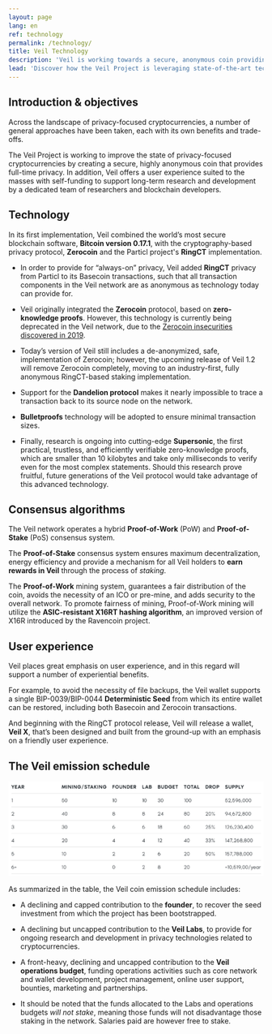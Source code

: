 ```yaml
---
layout: page
lang: en
ref: technology
permalink: /technology/
title: Veil Technology
description: 'Veil is working towards a secure, anonymous coin providing full-time privacy.'
lead: 'Discover how the Veil Project is leveraging state-of-the-art technologies to set a new standard in the field of privacy-focused cryptocurrencies.'
---
```

## Introduction & objectives

Across the landscape of privacy-focused cryptocurrencies, a number of general approaches have been taken, each with its own benefits and trade-offs.

The Veil Project is working to improve the state of privacy-focused cryptocurrencies by creating a secure, highly anonymous coin that provides full-time privacy. In addition, Veil offers a user experience suited to the masses with self-funding to support long-term research and development by a dedicated team of researchers and blockchain developers.

## Technology

In its first implementation, Veil combined the world’s most secure blockchain software, **Bitcoin version 0.17.1**, with the cryptography-based privacy protocol, **Zerocoin** and the Particl project's **RingCT** implementation.

- In order to provide for “always-on” privacy, Veil added **RingCT** privacy from Particl to its Basecoin transactions, such that all transaction components in the Veil network are  as anonymous as technology today can provide for.

- Veil originally integrated the **Zerocoin** protocol, based on **zero-knowledge proofs**. However, this technology is currently being deprecated in the Veil network, due to the [Zerocoin insecurities discovered in 2019](https://veil-project.com/blog/2019-09-07-exploit-update/).

- Today’s version of Veil still includes a de-anonymized, safe, implementation of Zerocoin; however, the upcoming release of Veil 1.2 will remove Zerocoin completely, moving to an industry-first, fully anonymous RingCT-based staking implementation.

- Support for the **Dandelion protocol** makes it nearly impossible to trace a transaction back to its source node on the network.

- **Bulletproofs** technology will be adopted to ensure minimal transaction sizes.

- Finally, research is ongoing into cutting-edge **Supersonic**, the first practical, trustless, and efficiently verifiable zero-knowledge proofs, which are smaller than 10 kilobytes and take only milliseconds to verify even for the most complex statements. Should this research prove fruitful, future generations of the Veil protocol would take advantage of this advanced technology.

## Consensus algorithms

The Veil network operates a hybrid **Proof-of-Work** (PoW) and **Proof-of-Stake** (PoS) consensus system. 

The **Proof-of-Stake** consensus system ensures maximum decentralization, energy efficiency and provide a mechanism for all Veil holders to **earn rewards in Veil** through the process of *staking*.

The **Proof-of-Work** mining system, guarantees a fair distribution of the coin, avoids the necessity of an ICO or pre-mine, and adds security to the overall network. To promote fairness of mining, Proof-of-Work mining will utilize the **ASIC-resistant X16RT hashing algorithm**, an improved version of X16R introduced by the Ravencoin project.

## User experience

Veil places great emphasis on user experience, and in this regard will support a number of experiential benefits.

For example, to avoid the necessity of file backups, the Veil wallet supports a single BIP-0039/BIP-0044 **Deterministic Seed** from which its entire wallet can be restored, including both Basecoin and Zerocoin transactions.

And beginning with the RingCT protocol release, Veil will release a wallet, **Veil X**, that’s been designed and built from the ground-up with an emphasis on a friendly user experience.

## The Veil emission schedule

![](/uploads/emission-schedule-white.png)

As summarized in the table, the Veil coin emission schedule includes:

- A declining and capped contribution to the **founder**, to recover the seed investment from which the project has been bootstrapped.

- A declining but uncapped contribution to the **Veil Labs**, to provide for ongoing research and development in privacy technologies related to cryptocurrencies.

- A front-heavy, declining and uncapped contribution to the **Veil operations budget**, funding operations activities such as core network and wallet development, project management, online user support, bounties, marketing and partnerships.

- It should be noted that the funds allocated to the Labs and operations budgets *will not stake*, meaning those funds will not disadvantage those staking in the network. Salaries paid are however free to stake.
